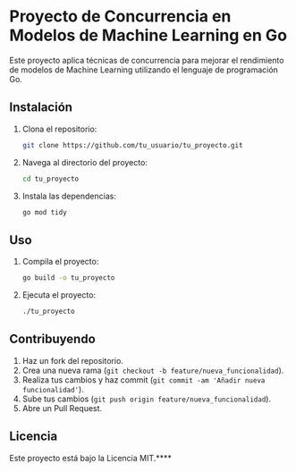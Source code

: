 # Proyecto de Concurrencia en Modelos de Machine Learning en Go

Este proyecto aplica técnicas de concurrencia para mejorar el rendimiento de modelos de Machine Learning utilizando el lenguaje de programación Go.

## Instalación

1. Clona el repositorio:
    ```bash
    git clone https://github.com/tu_usuario/tu_proyecto.git
    ```
2. Navega al directorio del proyecto:
    ```bash
    cd tu_proyecto
    ```
3. Instala las dependencias:
    ```bash
    go mod tidy
    ```

## Uso

1. Compila el proyecto:
    ```bash
    go build -o tu_proyecto
    ```
2. Ejecuta el proyecto:
    ```bash
    ./tu_proyecto
    ```

## Contribuyendo

1. Haz un fork del repositorio.
2. Crea una nueva rama (`git checkout -b feature/nueva_funcionalidad`).
3. Realiza tus cambios y haz commit (`git commit -am 'Añadir nueva funcionalidad'`).
4. Sube tus cambios (`git push origin feature/nueva_funcionalidad`).
5. Abre un Pull Request.

## Licencia

Este proyecto está bajo la Licencia MIT.****